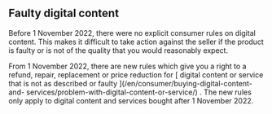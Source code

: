 ##  Faulty digital content

Before 1 November 2022, there were no explicit consumer rules on digital
content. This makes it difficult to take action against the seller if the
product is faulty or is not of the quality that you would reasonably expect.

From 1 November 2022, there are new rules which give you a right to a refund,
repair, replacement or price reduction for [ digital content or service that
is not as described or faulty ](/en/consumer/buying-digital-content-and-
services/problem-with-digital-content-or-service/) . The new rules only apply
to digital content and services bought after 1 November 2022.
